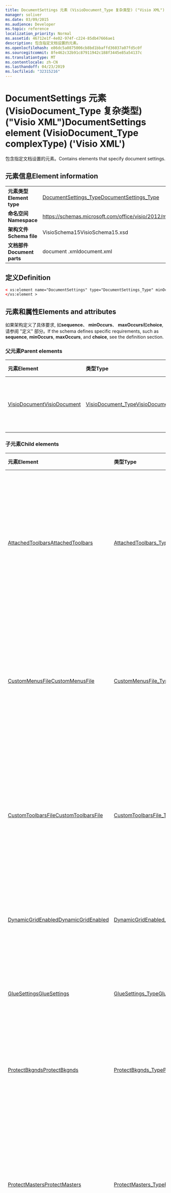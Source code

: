 ```yaml
---
title: DocumentSettings 元素 (VisioDocument_Type 复杂类型) ("Visio XML")
manager: soliver
ms.date: 03/09/2015
ms.audience: Developer
ms.topic: reference
localization_priority: Normal
ms.assetid: 46712e1f-4e02-974f-c224-85db47666ae1
description: 包含指定文档设置的元素。
ms.openlocfilehash: e86dc5a0875006cb8bd1bbaffd36037a07fd5c0f
ms.sourcegitcommit: 8fe462c32b91c87911942c188f3445e85a54137c
ms.translationtype: MT
ms.contentlocale: zh-CN
ms.lasthandoff: 04/23/2019
ms.locfileid: "32315216"
---
```

# <a name="documentsettings-element-visiodocumenttype-complextype-visio-xml"></a><span data-ttu-id="acf7c-103">DocumentSettings 元素 (VisioDocument_Type 复杂类型) ("Visio XML")</span><span class="sxs-lookup"><span data-stu-id="acf7c-103">DocumentSettings element (VisioDocument_Type complexType) ('Visio XML')</span></span>

<span data-ttu-id="acf7c-104">包含指定文档设置的元素。</span><span class="sxs-lookup"><span data-stu-id="acf7c-104">Contains elements that specify document settings.</span></span>
  
## <a name="element-information"></a><span data-ttu-id="acf7c-105">元素信息</span><span class="sxs-lookup"><span data-stu-id="acf7c-105">Element information</span></span>

|||
|:-----|:-----|
|<span data-ttu-id="acf7c-106">**元素类型**</span><span class="sxs-lookup"><span data-stu-id="acf7c-106">**Element type**</span></span> <br/> |[<span data-ttu-id="acf7c-107">DocumentSettings_Type</span><span class="sxs-lookup"><span data-stu-id="acf7c-107">DocumentSettings_Type</span></span>](documentsettings_type-complextypevisio-xml.md) <br/> |
|<span data-ttu-id="acf7c-108">**命名空间**</span><span class="sxs-lookup"><span data-stu-id="acf7c-108">**Namespace**</span></span> <br/> |https://schemas.microsoft.com/office/visio/2012/main  <br/> |
|<span data-ttu-id="acf7c-109">**架构文件**</span><span class="sxs-lookup"><span data-stu-id="acf7c-109">**Schema file**</span></span> <br/> |<span data-ttu-id="acf7c-110">VisioSchema15</span><span class="sxs-lookup"><span data-stu-id="acf7c-110">VisioSchema15.xsd</span></span>  <br/> |
|<span data-ttu-id="acf7c-111">**文档部件**</span><span class="sxs-lookup"><span data-stu-id="acf7c-111">**Document parts**</span></span> <br/> |<span data-ttu-id="acf7c-112">document .xml</span><span class="sxs-lookup"><span data-stu-id="acf7c-112">document.xml</span></span>  <br/> |
   
## <a name="definition"></a><span data-ttu-id="acf7c-113">定义</span><span class="sxs-lookup"><span data-stu-id="acf7c-113">Definition</span></span>

```XML
< xs:element name="DocumentSettings" type="DocumentSettings_Type" minOccurs="0" maxOccurs="1" >
</xs:element >
```

## <a name="elements-and-attributes"></a><span data-ttu-id="acf7c-114">元素和属性</span><span class="sxs-lookup"><span data-stu-id="acf7c-114">Elements and attributes</span></span>

<span data-ttu-id="acf7c-115">如果架构定义了具体要求, 如**sequence**、 **minOccurs**、 **maxOccurs**和**choice**, 请参阅 "定义" 部分。</span><span class="sxs-lookup"><span data-stu-id="acf7c-115">If the schema defines specific requirements, such as **sequence**, **minOccurs**, **maxOccurs**, and **choice**, see the definition section.</span></span> 
  
### <a name="parent-elements"></a><span data-ttu-id="acf7c-116">父元素</span><span class="sxs-lookup"><span data-stu-id="acf7c-116">Parent elements</span></span>

|<span data-ttu-id="acf7c-117">**元素**</span><span class="sxs-lookup"><span data-stu-id="acf7c-117">**Element**</span></span>|<span data-ttu-id="acf7c-118">**类型**</span><span class="sxs-lookup"><span data-stu-id="acf7c-118">**Type**</span></span>|<span data-ttu-id="acf7c-119">**说明**</span><span class="sxs-lookup"><span data-stu-id="acf7c-119">**Description**</span></span>|
|:-----|:-----|:-----|
|[<span data-ttu-id="acf7c-120">VisioDocument</span><span class="sxs-lookup"><span data-stu-id="acf7c-120">VisioDocument</span></span>](visiodocument-elementvisio-xml.md) <br/> |[<span data-ttu-id="acf7c-121">VisioDocument_Type</span><span class="sxs-lookup"><span data-stu-id="acf7c-121">VisioDocument_Type</span></span>](visiodocument_type-complextypevisio-xml.md) <br/> |<span data-ttu-id="acf7c-122">Microsoft Visio 文档的根元素。</span><span class="sxs-lookup"><span data-stu-id="acf7c-122">The root element of a Microsoft Visio document.</span></span>  <br/> |
   
### <a name="child-elements"></a><span data-ttu-id="acf7c-123">子元素</span><span class="sxs-lookup"><span data-stu-id="acf7c-123">Child elements</span></span>

|<span data-ttu-id="acf7c-124">**元素**</span><span class="sxs-lookup"><span data-stu-id="acf7c-124">**Element**</span></span>|<span data-ttu-id="acf7c-125">**类型**</span><span class="sxs-lookup"><span data-stu-id="acf7c-125">**Type**</span></span>|<span data-ttu-id="acf7c-126">**说明**</span><span class="sxs-lookup"><span data-stu-id="acf7c-126">**Description**</span></span>|
|:-----|:-----|:-----|
|[<span data-ttu-id="acf7c-127">AttachedToolbars</span><span class="sxs-lookup"><span data-stu-id="acf7c-127">AttachedToolbars</span></span>](attachedtoolbars-element-documentsettings_type-complextypevisio-xml.md) <br/> |[<span data-ttu-id="acf7c-128">AttachedToolbars_Type</span><span class="sxs-lookup"><span data-stu-id="acf7c-128">AttachedToolbars_Type</span></span>](attachedtoolbars_type-complextypevisio-xml.md) <br/> |<span data-ttu-id="acf7c-129">一个 MIME (多用途 Internet 邮件扩展) 编码的 Microsoft Visio 用户界面 (VSU) 文件, 代表自定义工具栏。</span><span class="sxs-lookup"><span data-stu-id="acf7c-129">A MIME (Multipurpose Internet Mail Extensions) encoded Microsoft Visio user interface (VSU) file representing custom toolbars.</span></span>  <br/> |
|[<span data-ttu-id="acf7c-130">CustomMenusFile</span><span class="sxs-lookup"><span data-stu-id="acf7c-130">CustomMenusFile</span></span>](custommenusfile-element-documentsettings_type-complextypevisio-xml.md) <br/> |[<span data-ttu-id="acf7c-131">CustomMenusFile_Type</span><span class="sxs-lookup"><span data-stu-id="acf7c-131">CustomMenusFile_Type</span></span>](custommenusfile_type-complextypevisio-xml.md) <br/> |<span data-ttu-id="acf7c-132">包含为文档定义自定义菜单和加速器的 Microsoft Visio 用户界面 (vsu) 文件的名称。</span><span class="sxs-lookup"><span data-stu-id="acf7c-132">Contains the name of the Microsoft Visio user interface (.vsu) file that defines custom menus and accelerators for a document.</span></span>  <br/> |
|[<span data-ttu-id="acf7c-133">CustomToolbarsFile</span><span class="sxs-lookup"><span data-stu-id="acf7c-133">CustomToolbarsFile</span></span>](customtoolbarsfile-element-documentsettings_type-complextypevisio-xml.md) <br/> |[<span data-ttu-id="acf7c-134">CustomToolbarsFile_Type</span><span class="sxs-lookup"><span data-stu-id="acf7c-134">CustomToolbarsFile_Type</span></span>](customtoolbarsfile_type-complextypevisio-xml.md) <br/> |<span data-ttu-id="acf7c-135">包含 Microsoft Visio 用户界面 (vsu) 文件的名称, 该文件定义文档的自定义工具栏和状态栏。</span><span class="sxs-lookup"><span data-stu-id="acf7c-135">Contains the name of the Microsoft Visio user interface (.vsu) file that defines custom toolbars and status bars for a document.</span></span>  <br/> |
|[<span data-ttu-id="acf7c-136">DynamicGridEnabled</span><span class="sxs-lookup"><span data-stu-id="acf7c-136">DynamicGridEnabled</span></span>](dynamicgridenabled-element-documentsettings_type-complextypevisio-xml.md) <br/> |[<span data-ttu-id="acf7c-137">DynamicGridEnabled_Type</span><span class="sxs-lookup"><span data-stu-id="acf7c-137">DynamicGridEnabled_Type</span></span>](dynamicgridenabled_type-complextypevisio-xml.md) <br/> |<span data-ttu-id="acf7c-138">指定是否对文档或窗口启用动态网格功能。</span><span class="sxs-lookup"><span data-stu-id="acf7c-138">Specifies whether the dynamic grid feature is enabled for a document or window.</span></span>  <br/> |
|[<span data-ttu-id="acf7c-139">GlueSettings</span><span class="sxs-lookup"><span data-stu-id="acf7c-139">GlueSettings</span></span>](gluesettings-element-documentsettings_type-complextypevisio-xml.md) <br/> |[<span data-ttu-id="acf7c-140">GlueSettings_Type</span><span class="sxs-lookup"><span data-stu-id="acf7c-140">GlueSettings_Type</span></span>](gluesettings_type-complextypevisio-xml.md) <br/> |<span data-ttu-id="acf7c-141">指定在文档中启用粘附时形状粘附到的对象。</span><span class="sxs-lookup"><span data-stu-id="acf7c-141">Specifies the objects that shapes glue to when glue is enabled in the document.</span></span>  <br/> |
|[<span data-ttu-id="acf7c-142">ProtectBkgnds</span><span class="sxs-lookup"><span data-stu-id="acf7c-142">ProtectBkgnds</span></span>](protectbkgnds-element-documentsettings_type-complextypevisio-xml.md) <br/> |[<span data-ttu-id="acf7c-143">ProtectBkgnds_Type</span><span class="sxs-lookup"><span data-stu-id="acf7c-143">ProtectBkgnds_Type</span></span>](protectbkgnds_type-complextypevisio-xml.md) <br/> |<span data-ttu-id="acf7c-144">指定是否阻止用户删除或编辑背景页。</span><span class="sxs-lookup"><span data-stu-id="acf7c-144">Specifies whether the user is prevented from deleting or editing background pages.</span></span>  <br/> |
|[<span data-ttu-id="acf7c-145">ProtectMasters</span><span class="sxs-lookup"><span data-stu-id="acf7c-145">ProtectMasters</span></span>](protectmasters-element-documentsettings_type-complextypevisio-xml.md) <br/> |[<span data-ttu-id="acf7c-146">ProtectMasters_Type</span><span class="sxs-lookup"><span data-stu-id="acf7c-146">ProtectMasters_Type</span></span>](protectmasters_type-complextypevisio-xml.md) <br/> |<span data-ttu-id="acf7c-147">指定是否阻止用户创建、编辑或删除主控形状。</span><span class="sxs-lookup"><span data-stu-id="acf7c-147">Specifies whether the user is prevented from creating, editing, or deleting masters.</span></span> <span data-ttu-id="acf7c-148">无论此设置如何, 用户仍可以创建主控形状的实例。</span><span class="sxs-lookup"><span data-stu-id="acf7c-148">Regardless of this setting, the user can still create instances of masters.</span></span>  <br/> |
|[<span data-ttu-id="acf7c-149">ProtectShapes</span><span class="sxs-lookup"><span data-stu-id="acf7c-149">ProtectShapes</span></span>](protectshapes-element-documentsettings_type-complextypevisio-xml.md) <br/> |[<span data-ttu-id="acf7c-150">ProtectShapes_Type</span><span class="sxs-lookup"><span data-stu-id="acf7c-150">ProtectShapes_Type</span></span>](protectshapes_type-complextypevisio-xml.md) <br/> |<span data-ttu-id="acf7c-151">指定是否阻止用户选择其**LockSelect**元素设置为1的形状。</span><span class="sxs-lookup"><span data-stu-id="acf7c-151">Specifies whether the user is prevented from selecting shapes that have their **LockSelect** element set to 1.</span></span>  <br/> |
|[<span data-ttu-id="acf7c-152">ProtectStyles</span><span class="sxs-lookup"><span data-stu-id="acf7c-152">ProtectStyles</span></span>](protectstyles-element-documentsettings_type-complextypevisio-xml.md) <br/> |[<span data-ttu-id="acf7c-153">ProtectStyles_Type</span><span class="sxs-lookup"><span data-stu-id="acf7c-153">ProtectStyles_Type</span></span>](protectstyles_type-complextypevisio-xml.md) <br/> |<span data-ttu-id="acf7c-154">指定是否阻止用户创建或编辑样式。</span><span class="sxs-lookup"><span data-stu-id="acf7c-154">Specifies whether the user is prevented from creating or editing styles.</span></span>  <br/> |
|[<span data-ttu-id="acf7c-155">SnapAngles</span><span class="sxs-lookup"><span data-stu-id="acf7c-155">SnapAngles</span></span>](snapangles-element-documentsettings_type-complextypevisio-xml.md) <br/> |[<span data-ttu-id="acf7c-156">SnapAngles_Type</span><span class="sxs-lookup"><span data-stu-id="acf7c-156">SnapAngles_Type</span></span>](snapangles_type-complextypevisio-xml.md) <br/> |<span data-ttu-id="acf7c-157">包含**SnapAngle**元素的集合。</span><span class="sxs-lookup"><span data-stu-id="acf7c-157">Contains a collection of **SnapAngle** elements.</span></span>  <br/> |
|[<span data-ttu-id="acf7c-158">SnapExtensions</span><span class="sxs-lookup"><span data-stu-id="acf7c-158">SnapExtensions</span></span>](snapextensions-element-documentsettings_type-complextypevisio-xml.md) <br/> |[<span data-ttu-id="acf7c-159">SnapExtensions_Type</span><span class="sxs-lookup"><span data-stu-id="acf7c-159">SnapExtensions_Type</span></span>](snapextensions_type-complextypevisio-xml.md) <br/> |<span data-ttu-id="acf7c-160">指定是否为活动窗口启用或禁用特定的快照扩展设置。</span><span class="sxs-lookup"><span data-stu-id="acf7c-160">Specifies whether a specific snap extension setting is enabled or disabled for the active window.</span></span>  <br/> |
|[<span data-ttu-id="acf7c-161">SnapSettings</span><span class="sxs-lookup"><span data-stu-id="acf7c-161">SnapSettings</span></span>](snapsettings-element-documentsettings_type-complextypevisio-xml.md) <br/> |[<span data-ttu-id="acf7c-162">SnapSettings_Type</span><span class="sxs-lookup"><span data-stu-id="acf7c-162">SnapSettings_Type</span></span>](snapsettings_type-complextypevisio-xml.md) <br/> |<span data-ttu-id="acf7c-163">指定在窗口中的 "对齐" 处于活动状态时, 形状将对齐到的对象。</span><span class="sxs-lookup"><span data-stu-id="acf7c-163">Specifies the objects that shapes snap to when snap is active in the window.</span></span>  <br/> |
   
### <a name="attributes"></a><span data-ttu-id="acf7c-164">属性</span><span class="sxs-lookup"><span data-stu-id="acf7c-164">Attributes</span></span>

|<span data-ttu-id="acf7c-165">**属性**</span><span class="sxs-lookup"><span data-stu-id="acf7c-165">**Attribute**</span></span>|<span data-ttu-id="acf7c-166">**类型**</span><span class="sxs-lookup"><span data-stu-id="acf7c-166">**Type**</span></span>|<span data-ttu-id="acf7c-167">**必需**</span><span class="sxs-lookup"><span data-stu-id="acf7c-167">**Required**</span></span>|<span data-ttu-id="acf7c-168">**描述**</span><span class="sxs-lookup"><span data-stu-id="acf7c-168">**Description**</span></span>|<span data-ttu-id="acf7c-169">**可能的值**</span><span class="sxs-lookup"><span data-stu-id="acf7c-169">**Possible values**</span></span>|
|:-----|:-----|:-----|:-----|:-----|
|<span data-ttu-id="acf7c-170">DefaultFillStyle</span><span class="sxs-lookup"><span data-stu-id="acf7c-170">DefaultFillStyle</span></span>  <br/> |<span data-ttu-id="acf7c-171">xsd: unsignedInt</span><span class="sxs-lookup"><span data-stu-id="acf7c-171">xsd:unsignedInt</span></span>  <br/> |<span data-ttu-id="acf7c-172">可选</span><span class="sxs-lookup"><span data-stu-id="acf7c-172">optional</span></span>  <br/> |<span data-ttu-id="acf7c-173">指定**StyleSheet**元素的 ID。</span><span class="sxs-lookup"><span data-stu-id="acf7c-173">Specifies the ID of a **StyleSheet** element.</span></span>  <br/> |<span data-ttu-id="acf7c-174">xsd: unsignedInt 类型的值。</span><span class="sxs-lookup"><span data-stu-id="acf7c-174">Values of the xsd:unsignedInt type.</span></span>  <br/> |
|<span data-ttu-id="acf7c-175">DefaultGuideStyle</span><span class="sxs-lookup"><span data-stu-id="acf7c-175">DefaultGuideStyle</span></span>  <br/> |<span data-ttu-id="acf7c-176">xsd: unsignedInt</span><span class="sxs-lookup"><span data-stu-id="acf7c-176">xsd:unsignedInt</span></span>  <br/> |<span data-ttu-id="acf7c-177">可选</span><span class="sxs-lookup"><span data-stu-id="acf7c-177">optional</span></span>  <br/> |<span data-ttu-id="acf7c-178">指定**StyleSheet**元素的 ID。</span><span class="sxs-lookup"><span data-stu-id="acf7c-178">Specifies the ID of a **StyleSheet** element.</span></span>  <br/> |<span data-ttu-id="acf7c-179">xsd: unsignedInt 类型的值。</span><span class="sxs-lookup"><span data-stu-id="acf7c-179">Values of the xsd:unsignedInt type.</span></span>  <br/> |
|<span data-ttu-id="acf7c-180">DefaultLineStyle</span><span class="sxs-lookup"><span data-stu-id="acf7c-180">DefaultLineStyle</span></span>  <br/> |<span data-ttu-id="acf7c-181">xsd: unsignedInt</span><span class="sxs-lookup"><span data-stu-id="acf7c-181">xsd:unsignedInt</span></span>  <br/> |<span data-ttu-id="acf7c-182">可选</span><span class="sxs-lookup"><span data-stu-id="acf7c-182">optional</span></span>  <br/> |<span data-ttu-id="acf7c-183">指定**StyleSheet**元素的 ID。</span><span class="sxs-lookup"><span data-stu-id="acf7c-183">Specifies the ID of a **StyleSheet** element.</span></span>  <br/> |<span data-ttu-id="acf7c-184">xsd: unsignedInt 类型的值。</span><span class="sxs-lookup"><span data-stu-id="acf7c-184">Values of the xsd:unsignedInt type.</span></span>  <br/> |
|<span data-ttu-id="acf7c-185">DefaultTextStyle</span><span class="sxs-lookup"><span data-stu-id="acf7c-185">DefaultTextStyle</span></span>  <br/> |<span data-ttu-id="acf7c-186">xsd: unsignedInt</span><span class="sxs-lookup"><span data-stu-id="acf7c-186">xsd:unsignedInt</span></span>  <br/> |<span data-ttu-id="acf7c-187">可选</span><span class="sxs-lookup"><span data-stu-id="acf7c-187">optional</span></span>  <br/> |<span data-ttu-id="acf7c-188">指定**StyleSheet**元素的 ID。</span><span class="sxs-lookup"><span data-stu-id="acf7c-188">Specifies the ID of a **StyleSheet** element.</span></span>  <br/> |<span data-ttu-id="acf7c-189">xsd: unsignedInt 类型的值。</span><span class="sxs-lookup"><span data-stu-id="acf7c-189">Values of the xsd:unsignedInt type.</span></span>  <br/> |
|<span data-ttu-id="acf7c-190">TopPage</span><span class="sxs-lookup"><span data-stu-id="acf7c-190">TopPage</span></span>  <br/> |<span data-ttu-id="acf7c-191">xsd: unsignedInt</span><span class="sxs-lookup"><span data-stu-id="acf7c-191">xsd:unsignedInt</span></span>  <br/> |<span data-ttu-id="acf7c-192">可选</span><span class="sxs-lookup"><span data-stu-id="acf7c-192">optional</span></span>  <br/> |<span data-ttu-id="acf7c-193">指定在 Microsoft Visio 打开文档时应显示的页面的 ID。</span><span class="sxs-lookup"><span data-stu-id="acf7c-193">Specifies the ID of the page that should be displayed when the document is opened by Microsoft Visio.</span></span>  <br/> |<span data-ttu-id="acf7c-194">xsd: unsignedInt 类型的值。</span><span class="sxs-lookup"><span data-stu-id="acf7c-194">Values of the xsd:unsignedInt type.</span></span>  <br/> |
   

